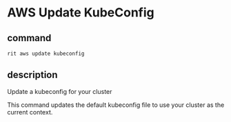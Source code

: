 # AWS Update KubeConfig

## command

```bash
rit aws update kubeconfig
```

## description

Update a kubeconfig for your cluster

This command updates the default kubeconfig file to use your cluster
as the current context.
